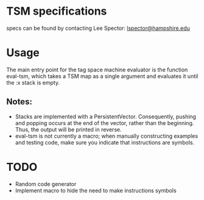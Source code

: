 # TSM specifications

specs can be found by contacting Lee Spector: lspector@hampshire.edu

# Usage

The main entry point for the tag space machine evaluator is the function eval-tsm, which takes a TSM map as a single argument and evaluates it until the :x stack is empty.

## Notes:

* Stacks are implemented with a PersistentVector. Consequently, pushing and popping occurs at the end of the vector, rather than the beginning. Thus, the output will be printed in reverse. 
* eval-tsm is not currently a macro; when manually constructing examples and testing code, make sure you indicate that instructions are symbols.

# TODO

* Random code generator
* Implement macro to hide the need to make instructions symbols